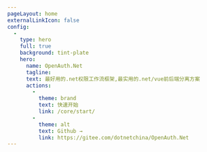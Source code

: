 ```yaml
---
pageLayout: home
externalLinkIcon: false
config:
  -
    type: hero
    full: true
    background: tint-plate
    hero:
      name: OpenAuth.Net
      tagline: 
      text: 最好用的.net权限工作流框架,最实用的.net/vue前后端分离方案
      actions:
        -
          theme: brand
          text: 快速开始
          link: /core/start/
        -
          theme: alt
          text: Github →
          link: https://gitee.com/dotnetchina/OpenAuth.Net
---
```


